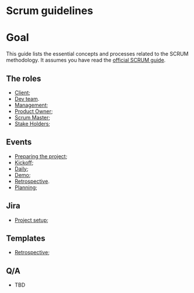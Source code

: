# Scrum guidelines


# Goal

This guide lists the essential concepts and processes related to the SCRUM methodology.
It assumes you have read the [official SCRUM guide](http://www.scrumguides.org/scrum-guide.html).


## The roles

- [Client](./roles/client.md);
- [Dev team](./roles/team.md).
- [Management](./roles/management.md);
- [Product Owner](./roles/product_owner.md);
- [Scrum Master](./roles/scrum_master.md);
- [Stake Holders](./roles/stake_holders.md);


## Events

- [Preparing the project](./events/preparation.md);
- [Kickoff](./events/kickoff.md);
- [Daily](./events/daily.md);
- [Demo](./events/demo.md);
- [Retrospective](./events/retrospective.md).
- [Planning](./events/planning.md);


## Jira

- [Project setup](./jira.md);


## Templates

- [Retrospective](./templates/retrospective.tpl.md);


## Q/A

- TBD
